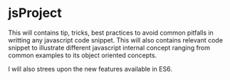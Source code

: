 # jsProject
This will contains tip, tricks, best practices to avoid common pitfalls in writting any javascript code snippet. This will also contains relevant code snippet to illustrate different javascript internal concept ranging from common examples to its object oriented concepts. 

I will also strees upon the new features available in ES6.  
